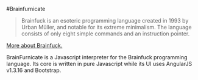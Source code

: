 #Brainfurnicate

> Brainfuck is an esoteric programming language created in 1993 by Urban Müller, and notable for its extreme minimalism.
> The language consists of only eight simple commands and an instruction pointer. 

[More about Brainfuck.](https://en.wikipedia.org/wiki/Brainfuck)

BrainFurnicate is a Javascript interpreter for the Brainfuck programming language. Its core is written in pure Javascript
while its UI uses AngularJS v1.3.16 and Bootstrap.
